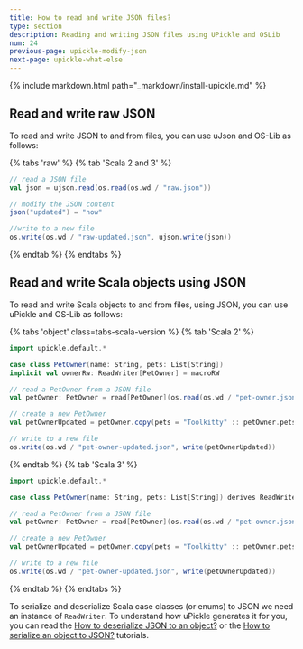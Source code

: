 ```yaml
---
title: How to read and write JSON files?
type: section
description: Reading and writing JSON files using UPickle and OSLib
num: 24
previous-page: upickle-modify-json
next-page: upickle-what-else
---
```


{% include markdown.html path="_markdown/install-upickle.md" %}

## Read and write raw JSON

To read and write JSON to and from files, you can use uJson and OS-Lib as follows:

{% tabs 'raw' %}
{% tab 'Scala 2 and 3' %}
```scala
// read a JSON file
val json = ujson.read(os.read(os.wd / "raw.json"))

// modify the JSON content
json("updated") = "now"

//write to a new file
os.write(os.wd / "raw-updated.json", ujson.write(json))
```
{% endtab %}
{% endtabs %}

## Read and write Scala objects using JSON

To read and write Scala objects to and from files, using JSON, you can use uPickle and OS-Lib as follows:

{% tabs 'object' class=tabs-scala-version %}
{% tab 'Scala 2' %}
```scala
import upickle.default.*

case class PetOwner(name: String, pets: List[String])
implicit val ownerRw: ReadWriter[PetOwner] = macroRW

// read a PetOwner from a JSON file
val petOwner: PetOwner = read[PetOwner](os.read(os.wd / "pet-owner.json"))

// create a new PetOwner
val petOwnerUpdated = petOwner.copy(pets = "Toolkitty" :: petOwner.pets)

// write to a new file
os.write(os.wd / "pet-owner-updated.json", write(petOwnerUpdated))
```
{% endtab %}
{% tab 'Scala 3' %}
```scala
import upickle.default.*

case class PetOwner(name: String, pets: List[String]) derives ReadWriter

// read a PetOwner from a JSON file
val petOwner: PetOwner = read[PetOwner](os.read(os.wd / "pet-owner.json"))

// create a new PetOwner
val petOwnerUpdated = petOwner.copy(pets = "Toolkitty" :: petOwner.pets)

// write to a new file
os.write(os.wd / "pet-owner-updated.json", write(petOwnerUpdated))
```
{% endtab %}
{% endtabs %}

To serialize and deserialize Scala case classes (or enums) to JSON we need an instance of `ReadWriter`.
To understand how uPickle generates it for you, you can read the [How to deserialize JSON to an object?](/toolkit/upickle-deserialize-json) or the [How to serialize an object to JSON?](/toolkit/upickle-serialize) tutorials.
